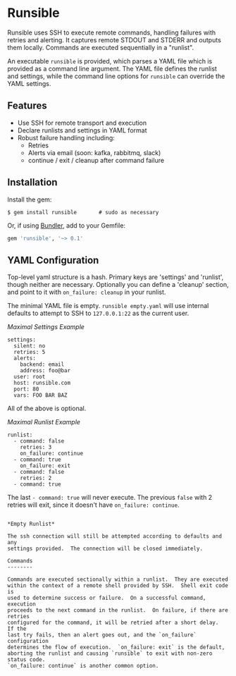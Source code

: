 Runsible
========
Runsible uses SSH to execute remote commands, handling failures with retries
and alerting.  It captures remote STDOUT and STDERR and outputs them locally.
Commands are executed sequentially in a "runlist".

An executable `runsible` is provided, which parses a YAML file which is
provided as a command line argument.  The YAML file defines the runlist and
settings, while the command line options for `runsible` can override the
YAML settings.

Features
--------
* Use SSH for remote transport and execution
* Declare runlists and settings in YAML format
* Robust failure handling including:
  - Retries
  - Alerts via email (soon: kafka, rabbitmq, slack)
  - continue / exit / cleanup after command failure

Installation
------------
Install the gem:
```
$ gem install runsible       # sudo as necessary
```
Or, if using [Bundler](http://bundler.io/), add to your Gemfile:
```ruby
gem 'runsible', '~> 0.1'
```

YAML Configuration
------------------
Top-level yaml structure is a hash.  Primary keys are 'settings' and 'runlist',
though neither are necessary.  Optionally you can define a 'cleanup' section,
and point to it with `on_failure: cleanup` in your runlist.

The minimal YAML file is empty.  `runsible empty.yaml` will use internal
defaults to attempt to SSH to `127.0.0.1:22` as the current user.

*Maximal Settings Example*
```
settings:
  silent: no
  retries: 5
  alerts:
    backend: email
    address: foo@bar
  user: root
  host: runsible.com
  port: 80
  vars: FOO BAR BAZ
```

All of the above is optional.

*Maximal Runlist Example*
```
runlist:
  - command: false
    retries: 3
    on_failure: continue
  - command: true
    on_failure: exit
  - command: false
    retries: 2
  - command: true
```

The last `- command: true` will never execute.  The previous `false` with 2
retries will exit, since it doesn't have `on_failure: continue`.
```

*Empty Runlist*

The ssh connection will still be attempted according to defaults and any
settings provided.  The connection will be closed immediately.

Commands
--------

Commands are executed sectionally within a runlist.  They are executed
within the context of a remote shell provided by SSH.  Shell exit code is
used to determine success or failure.  On a successful command, execution
proceeds to the next command in the runlist.  On failure, if there are retries
configured for the command, it will be retried after a short delay.  If the
last try fails, then an alert goes out, and the `on_failure` configuration
determines the flow of execution.  `on_failure: exit` is the default,
aborting the runlist and causing `runsible` to exit with non-zero status code.
`on_failure: continue` is another common option.
